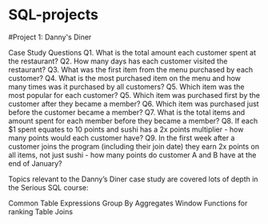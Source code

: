# SQL-projects

#Project 1: Danny's Diner

Case Study Questions
Q1. What is the total amount each customer spent at the restaurant?
Q2. How many days has each customer visited the restaurant?
Q3. What was the first item from the menu purchased by each customer?
Q4. What is the most purchased item on the menu and how many times was it purchased by all customers?
Q5. Which item was the most popular for each customer?
Q5. Which item was purchased first by the customer after they became a member?
Q6. Which item was purchased just before the customer became a member?
Q7. What is the total items and amount spent for each member before they became a member?
Q8. If each $1 spent equates to 10 points and sushi has a 2x points multiplier - how many points would each customer have?
Q9. In the first week after a customer joins the program (including their join date) they earn 2x points on all items, not just sushi - how many points do customer A and B have at the end of January?

Topics relevant to the Danny’s Diner case study are covered lots of depth in the Serious SQL course:

Common Table Expressions
Group By Aggregates
Window Functions for ranking
Table Joins
